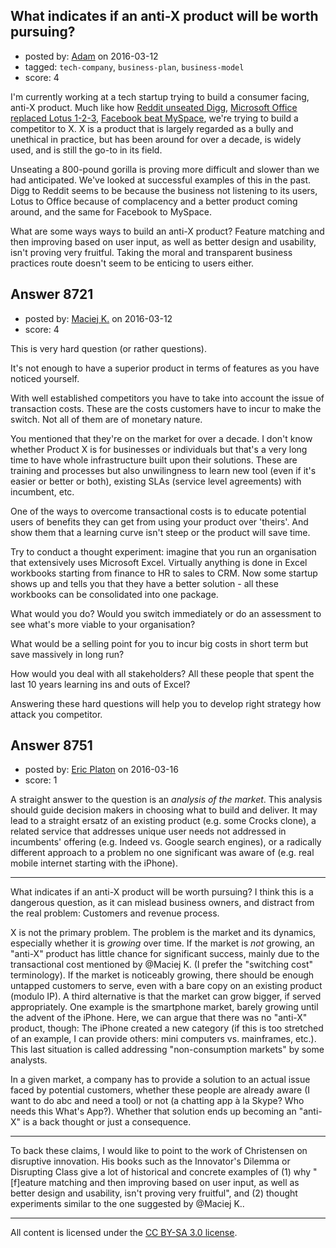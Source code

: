 ## What indicates if an anti-X product will be worth pursuing?

- posted by: [Adam](https://stackexchange.com/users/1970750/adam) on 2016-03-12
- tagged: `tech-company`, `business-plan`, `business-model`
- score: 4

<p>I'm currently working at a tech startup trying to build a consumer facing, anti-X product. Much like how <a href="https://www.reddit.com/r/OutOfTheLoop/comments/38107m/what_caused_so_many_former_diggcom_users_to/" rel="nofollow">Reddit unseated Digg</a>, <a href="http://www.theregister.co.uk/2013/01/31/when_lotus_met_excel/" rel="nofollow">Microsoft Office replaced Lotus 1-2-3</a>, <a href="http://www.forbes.com/sites/adamhartung/2011/01/14/why-facebook-beat-myspace/#a810ff37023c" rel="nofollow">Facebook beat MySpace</a>, we're trying to build a competitor to X. X is a product that is largely regarded as a bully and unethical in practice, but has been around for over a decade, is widely used, and is still the go-to in its field.</p>

<p>Unseating a 800-pound gorilla is proving more difficult and slower than we had anticipated. We've looked at successful examples of this in the past. Digg to Reddit seems to be because the business not listening to its users, Lotus to Office because of complacency and a better product coming around, and the same for Facebook to MySpace.</p>

<p>What are some ways ways to build an anti-X product? Feature matching and then improving based on user input, as well as better design and usability, isn't proving very fruitful. Taking the moral and transparent business practices route doesn't seem to be enticing to users either.</p>



## Answer 8721

- posted by: [Maciej K.](https://stackexchange.com/users/7439907/maciej-k) on 2016-03-12
- score: 4

<p>This is very hard question (or rather questions).</p>

<p>It's not enough to have a superior product in terms of features as you have noticed yourself.</p>

<p>With well established competitors you have to take into account the issue of transaction costs. These are the costs customers have to incur to make the switch. Not all of them are of monetary nature.</p>

<p>You mentioned that they're on the market for over a decade. I don't know whether Product X is for businesses or individuals but that's a very long time to have whole infrastructure built upon their solutions. These are training and processes but also unwilingness to learn new tool (even if it's easier or better or both), existing SLAs (service level agreements) with incumbent, etc.</p>

<p>One of the ways to overcome transactional costs is to educate potential users of benefits they can get from using your product over 'theirs'. And show them that a learning curve isn't steep or the product will save time.</p>

<p>Try to conduct a thought experiment: imagine that you run an organisation that extensively uses Microsoft Excel. Virtually anything is done in Excel workbooks starting from finance to HR to sales to CRM. Now some startup shows up and tells you that they have a better solution - all these workbooks can be consolidated into one package. </p>

<p>What would you do? Would you switch immediately or do an assessment to see what's more viable to your organisation? </p>

<p>What would be a selling point for you to incur big costs in short term but save massively in long run?</p>

<p>How would you deal with all stakeholders? All these people that spent the last 10 years learning ins and outs of Excel?</p>

<p>Answering these hard questions will help you to develop right strategy how attack you competitor.</p>



## Answer 8751

- posted by: [Eric Platon](https://stackexchange.com/users/1533/eric-platon) on 2016-03-16
- score: 1

<p>A straight answer to the question is an <em>analysis of the market</em>. This analysis should guide decision makers in choosing what to build and deliver. It may lead to a straight ersatz of an existing product (e.g. some Crocks clone), a related service that addresses unique user needs not addressed in incumbents' offering (e.g. Indeed vs. Google search engines), or a radically different approach to a problem no one significant was aware of (e.g. real mobile internet starting with the iPhone).</p>

<hr>

<p>What indicates if an anti-X product will be worth pursuing? I think this is a dangerous question, as it can mislead business owners, and distract from the real problem: Customers and revenue process.</p>

<p>X is not the primary problem. The problem is the market and its dynamics, especially whether it is <em>growing</em> over time. If the market is <em>not</em> growing, an "anti-X" product has little chance for significant success, mainly due to the transactional cost mentioned by @Maciej K. (I prefer the "switching cost" terminology). If the market is noticeably growing, there should be enough untapped customers to serve, even with a bare copy on an existing product (modulo IP). A third alternative is that the market can grow bigger, if served appropriately. One example is the smartphone market, barely growing until the advent of the iPhone. Here, we can argue that there was no "anti-X" product, though: The iPhone created a new category (if this is too stretched of an example, I can provide others: mini computers vs. mainframes, etc.). This last situation is called addressing "non-consumption markets" by some analysts.</p>

<p>In a given market, a company has to provide a solution to an actual issue faced by potential customers, whether these people are already aware (I want to do abc and need a tool) or not (a chatting app à la Skype? Who needs this What's App?). Whether that solution ends up becoming an "anti-X" is a back thought or just a consequence.</p>

<hr>

<p>To back these claims, I would like to point to the work of Christensen on disruptive innovation. His books such as the Innovator's Dilemma or Disrupting Class give a lot of historical and concrete examples of (1) why "[f]eature matching and then improving based on user input, as well as better design and usability, isn't proving very fruitful", and (2) thought experiments similar to the one suggested by @Maciej K..</p>




---

All content is licensed under the [CC BY-SA 3.0 license](https://creativecommons.org/licenses/by-sa/3.0/).
